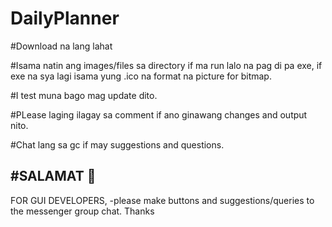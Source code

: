 # DailyPlanner
#Download na lang lahat

#Isama natin ang images/files sa directory if ma run lalo na pag di pa exe, if exe na sya lagi isama yung .ico na format na picture for bitmap.

#I test muna bago mag update dito.

#PLease laging ilagay sa comment if ano ginawang changes and output nito.

#Chat lang sa gc if may suggestions and questions.

#SALAMAT 🐶
------------------------------------------------
FOR GUI DEVELOPERS,
-please make buttons and suggestions/queries to the messenger group chat. Thanks
